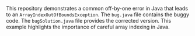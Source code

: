 This repository demonstrates a common off-by-one error in Java that leads to an `ArrayIndexOutOfBoundsException`. The `bug.java` file contains the buggy code.  The `bugSolution.java` file provides the corrected version.  This example highlights the importance of careful array indexing in Java.